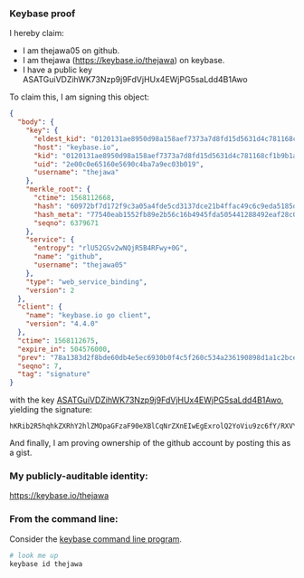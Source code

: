 ### Keybase proof

I hereby claim:

  * I am thejawa05 on github.
  * I am thejawa (https://keybase.io/thejawa) on keybase.
  * I have a public key ASATGuiVDZihWK73Nzp9j9FdVjHUx4EWjPG5saLdd4B1Awo

To claim this, I am signing this object:

```json
{
  "body": {
    "key": {
      "eldest_kid": "0120131ae8950d98a158aef7373a7d8fd15d5631d4c781168cf1b9b1a2dd778075030a",
      "host": "keybase.io",
      "kid": "0120131ae8950d98a158aef7373a7d8fd15d5631d4c781168cf1b9b1a2dd778075030a",
      "uid": "2e00c0e65160e5690c4ba7a9ec03b019",
      "username": "thejawa"
    },
    "merkle_root": {
      "ctime": 1568112668,
      "hash": "60972bf7d172f9c3a05a4fde5cd3137dce21b4ffac49c6c9eda5185d984a521706bffdda93377fc182bf82c0d160991b85ac15680e5065e00b46e02b784255c8",
      "hash_meta": "77540eab1552fb89e2b56c16b4945fda505441288492eaf28c0e7dbd0310d18a",
      "seqno": 6379671
    },
    "service": {
      "entropy": "rlU52GSv2wNQjR5B4RFwy+0G",
      "name": "github",
      "username": "thejawa05"
    },
    "type": "web_service_binding",
    "version": 2
  },
  "client": {
    "name": "keybase.io go client",
    "version": "4.4.0"
  },
  "ctime": 1568112675,
  "expire_in": 504576000,
  "prev": "78a1383d2f8bde60db4e5ec6930b0f4c5f260c534a236190898d1a1c2bcee2ee",
  "seqno": 7,
  "tag": "signature"
}
```

with the key [ASATGuiVDZihWK73Nzp9j9FdVjHUx4EWjPG5saLdd4B1Awo](https://keybase.io/thejawa), yielding the signature:

```
hKRib2R5hqhkZXRhY2hlZMOpaGFzaF90eXBlCqNrZXnEIwEgExrolQ2YoViu9zc6fY/RXVYx1MeBFozxubGi3XeAdQMKp3BheWxvYWTESpcCB8QgeKE4PS+L3mDbTl7GkwsPTF8mDFNKI2GQiY0aHCvO4u7EIIfcA41s6+RV4g5eAEh/nAffczQj0rvisLM7FxscFHojAgHCo3NpZ8RAbYCQpEVRkSBXoDHTXHoZq6tkvDlbwQ/lH4YuZGTdtJTyqwrHaRWOH/6kTH5+skzOAPQW8ZCLCpPm8ARLyqUJDahzaWdfdHlwZSCkaGFzaIKkdHlwZQildmFsdWXEIMclvyzcfozumvcLNRUJD44EvtYmsM2nO+6nC9ZwW9HXo3RhZ80CAqd2ZXJzaW9uAQ==

```

And finally, I am proving ownership of the github account by posting this as a gist.

### My publicly-auditable identity:

https://keybase.io/thejawa

### From the command line:

Consider the [keybase command line program](https://keybase.io/download).

```bash
# look me up
keybase id thejawa
```

